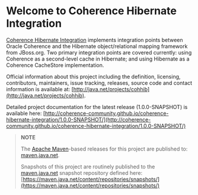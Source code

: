 Welcome to Coherence Hibernate Integration
==========================================

[Coherence Hibernate Integration](http://coherence-community.github.com/coherence-hibernate-integration/1.0.0-SNAPSHOT/)
implements integration points between Oracle Coherence and the Hibernate
object/relational mapping framework from JBoss.org.  Two primary integration
points are covered currently: using Coherence as a second-level cache in
Hibernate; and using Hibernate as a Coherence CacheStore implementation.

Official information about this project including the definition, licensing,
contributors, maintainers, issue tracking, releases, source code and contact
information is available at: [http://java.net/projects/cohhib](http://java.net/projects/cohhib).

Detailed project documentation for the latest release (1.0.0-SNAPSHOT) is available
here: [http://coherence-community.github.io/coherence-hibernate-integration/1.0.0-SNAPSHOT/](http://coherence-community.github.io/coherence-hibernate-integration/1.0.0-SNAPSHOT/)

> **NOTE**
>
> The [Apache Maven](http://maven.apache.org)-based releases for this project are published to: [maven.java.net](https://maven.java.net).
>
> Snapshots of this project are routinely published to the [maven.java.net](https://maven.java.net) snapshot repository defined here: [https://maven.java.net/content/repositories/snapshots/](https://maven.java.net/content/repositories/snapshots/)

